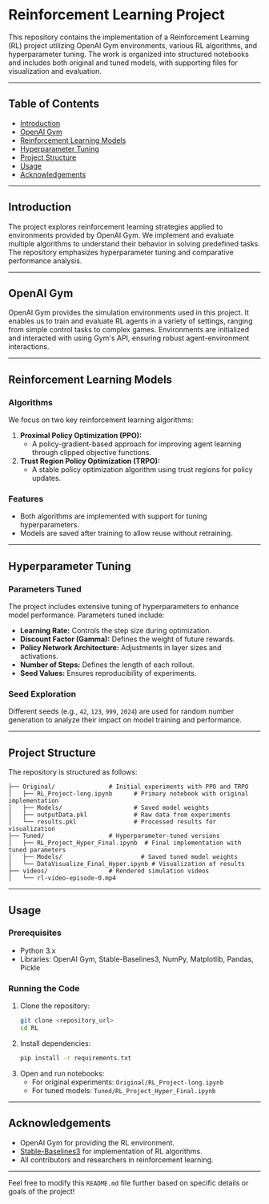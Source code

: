 
# Reinforcement Learning Project

This repository contains the implementation of a Reinforcement Learning (RL) project utilizing OpenAI Gym environments, various RL algorithms, and hyperparameter tuning. The work is organized into structured notebooks and includes both original and tuned models, with supporting files for visualization and evaluation.

---

## Table of Contents

- [Introduction](#introduction)
- [OpenAI Gym](#openai-gym)
- [Reinforcement Learning Models](#reinforcement-learning-models)
- [Hyperparameter Tuning](#hyperparameter-tuning)
- [Project Structure](#project-structure)
- [Usage](#usage)
- [Acknowledgements](#acknowledgements)

---

## Introduction

The project explores reinforcement learning strategies applied to environments provided by OpenAI Gym. We implement and evaluate multiple algorithms to understand their behavior in solving predefined tasks. The repository emphasizes hyperparameter tuning and comparative performance analysis.

---

## OpenAI Gym

OpenAI Gym provides the simulation environments used in this project. It enables us to train and evaluate RL agents in a variety of settings, ranging from simple control tasks to complex games. Environments are initialized and interacted with using Gym's API, ensuring robust agent-environment interactions.

---

## Reinforcement Learning Models

### Algorithms
We focus on two key reinforcement learning algorithms:
1. **Proximal Policy Optimization (PPO):**
   - A policy-gradient-based approach for improving agent learning through clipped objective functions.
2. **Trust Region Policy Optimization (TRPO):**
   - A stable policy optimization algorithm using trust regions for policy updates.

### Features
- Both algorithms are implemented with support for tuning hyperparameters.
- Models are saved after training to allow reuse without retraining.

---

## Hyperparameter Tuning

### Parameters Tuned
The project includes extensive tuning of hyperparameters to enhance model performance. Parameters tuned include:
- **Learning Rate:** Controls the step size during optimization.
- **Discount Factor (Gamma):** Defines the weight of future rewards.
- **Policy Network Architecture:** Adjustments in layer sizes and activations.
- **Number of Steps:** Defines the length of each rollout.
- **Seed Values:** Ensures reproducibility of experiments.

### Seed Exploration
Different seeds (e.g., `42`, `123`, `999`, `2024`) are used for random number generation to analyze their impact on model training and performance.

---

## Project Structure

The repository is structured as follows:

```
├── Original/               # Initial experiments with PPO and TRPO
│   ├── RL_Project-long.ipynb      # Primary notebook with original implementation
│   ├── Models/                    # Saved model weights
│   ├── outputData.pkl             # Raw data from experiments
│   └── results.pkl                # Processed results for visualization
├── Tuned/                  # Hyperparameter-tuned versions
│   ├── RL_Project_Hyper_Final.ipynb  # Final implementation with tuned parameters
│   ├── Models/                      # Saved tuned model weights
│   └── DataVisualize_Final_Hyper.ipynb # Visualization of results
├── videos/                 # Rendered simulation videos
│   └── rl-video-episode-0.mp4
```

---

## Usage

### Prerequisites
- Python 3.x
- Libraries: OpenAI Gym, Stable-Baselines3, NumPy, Matplotlib, Pandas, Pickle

### Running the Code
1. Clone the repository:
   ```bash
   git clone <repository_url>
   cd RL
   ```
2. Install dependencies:
   ```bash
   pip install -r requirements.txt
   ```
3. Open and run notebooks:
   - For original experiments: `Original/RL_Project-long.ipynb`
   - For tuned models: `Tuned/RL_Project_Hyper_Final.ipynb`

---

## Acknowledgements

- OpenAI Gym for providing the RL environment.
- [Stable-Baselines3](https://stable-baselines3.readthedocs.io/en/master/) for implementation of RL algorithms.
- All contributors and researchers in reinforcement learning.

---

Feel free to modify this `README.md` file further based on specific details or goals of the project!
